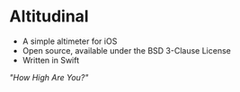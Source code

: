 Altitudinal
===========
- A simple altimeter for iOS
- Open source, available under the BSD 3-Clause License
- Written in Swift

*"How High Are You?"*
